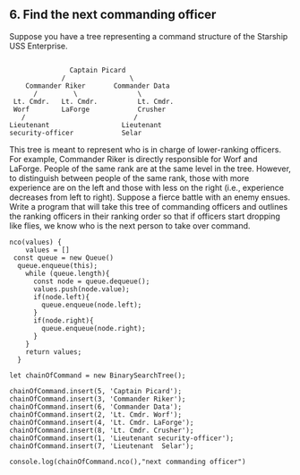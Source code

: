 ##  6. Find the next commanding officer
Suppose you have a tree representing a command structure of the Starship USS Enterprise.
````

               Captain Picard
             /                \
    Commander Riker       Commander Data
      /         \               \
 Lt. Cmdr.   Lt. Cmdr.          Lt. Cmdr.
 Worf        LaForge            Crusher
   /                           /
Lieutenant                  Lieutenant
security-officer            Selar
````
This tree is meant to represent who is in charge of lower-ranking officers. For example, Commander Riker is directly responsible for Worf and LaForge. People of the same rank are at the same level in the tree. However, to distinguish between people of the same rank, those with more experience are on the left and those with less on the right (i.e., experience decreases from left to right). Suppose a fierce battle with an enemy ensues. Write a program that will take this tree of commanding officers and outlines the ranking officers in their ranking order so that if officers start dropping like flies, we know who is the next person to take over command.

````
nco(values) {
    values = []
 const queue = new Queue()
  queue.enqueue(this);
    while (queue.length){
      const node = queue.dequeue();
      values.push(node.value);
      if(node.left){
        queue.enqueue(node.left);
      }
      if(node.right){
        queue.enqueue(node.right);
      }
    }
    return values;
  }
  ````
  
  ````
  let chainOfCommand = new BinarySearchTree();

  chainOfCommand.insert(5, 'Captain Picard');
  chainOfCommand.insert(3, 'Commander Riker');
  chainOfCommand.insert(6, 'Commander Data');
  chainOfCommand.insert(2, 'Lt. Cmdr. Worf');
  chainOfCommand.insert(4, 'Lt. Cmdr. LaForge');
  chainOfCommand.insert(8, 'Lt. Cmdr. Crusher');
  chainOfCommand.insert(1, 'Lieutenant security-officer');
  chainOfCommand.insert(7, 'Lieutenant  Selar');
  
  console.log(chainOfCommand.nco(),"next commanding officer")
````
